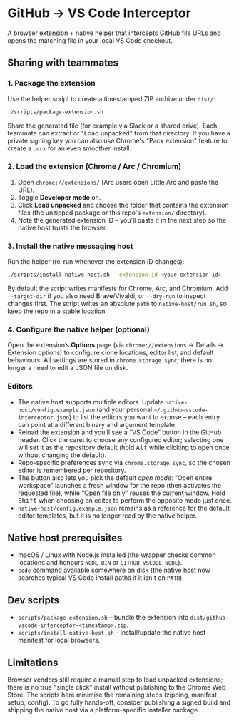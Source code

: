 # GitHub → VS Code Interceptor

A browser extension + native helper that intercepts GitHub file URLs and opens the matching file in your local VS Code checkout.

## Sharing with teammates

### 1. Package the extension
Use the helper script to create a timestamped ZIP archive under `dist/`:

```bash
./scripts/package-extension.sh
```

Share the generated file (for example via Slack or a shared drive). Each teammate can extract or "Load unpacked" from that directory. If you have a private signing key you can also use Chrome's "Pack extension" feature to create a `.crx` for an even smoother install.

### 2. Load the extension (Chrome / Arc / Chromium)
1. Open `chrome://extensions/` (Arc users open Little Arc and paste the URL).
2. Toggle **Developer mode** on.
3. Click **Load unpacked** and choose the folder that contains the extension files (the unzipped package or this repo's `extension/` directory).
4. Note the generated extension ID – you'll paste it in the next step so the native host trusts the browser.

### 3. Install the native messaging host
Run the helper (re-run whenever the extension ID changes):

```bash
./scripts/install-native-host.sh --extension-id <your-extension-id>
```

By default the script writes manifests for Chrome, Arc, and Chromium. Add `--target-dir` if you also need Brave/Vivaldi, or `--dry-run` to inspect changes first. The script writes an absolute `path` to `native-host/run.sh`, so keep the repo in a stable location.

### 4. Configure the native helper (optional)
Open the extension’s **Options** page (via `chrome://extensions` → Details → Extension options) to configure clone locations, editor list, and default behaviours. All settings are stored in `chrome.storage.sync`; there is no longer a need to edit a JSON file on disk.

### Editors
- The native host supports multiple editors. Update `native-host/config.example.json` (and your personal `~/.github-vscode-interceptor.json`) to list the editors you want to expose – each entry can point at a different binary and argument template.
- Reload the extension and you’ll see a “VS Code” button in the GitHub header. Click the caret to choose any configured editor; selecting one will set it as the repository default (hold <kbd>Alt</kbd> while clicking to open once without changing the default).
- Repo-specific preferences sync via `chrome.storage.sync`, so the chosen editor is remembered per repository.
- The button also lets you pick the default *open mode*: “Open entire workspace” launches a fresh window for the repo (then activates the requested file), while “Open file only” reuses the current window. Hold <kbd>Shift</kbd> when choosing an editor to perform the opposite mode just once.
- `native-host/config.example.json` remains as a reference for the default editor templates, but it is no longer read by the native helper.

## Native host prerequisites
- macOS / Linux with Node.js installed (the wrapper checks common locations and honours `NODE_BIN` or `GITHUB_VSCODE_NODE`).
- `code` command available somewhere on disk (the native host now searches typical VS Code install paths if it isn't on `PATH`).

## Dev scripts
- `scripts/package-extension.sh` – bundle the extension into `dist/github-vscode-interceptor-<timestamp>.zip`.
- `scripts/install-native-host.sh` – install/update the native host manifest for local browsers.

## Limitations
Browser vendors still require a manual step to load unpacked extensions; there is no true "single click" install without publishing to the Chrome Web Store. The scripts here minimise the remaining steps (zipping, manifest setup, config). To go fully hands-off, consider publishing a signed build and shipping the native host via a platform-specific installer package.
